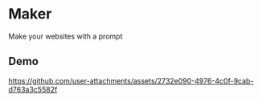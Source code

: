 # Maker
Make your websites with a prompt

## Demo


https://github.com/user-attachments/assets/2732e090-4976-4c0f-9cab-d763a3c5582f



